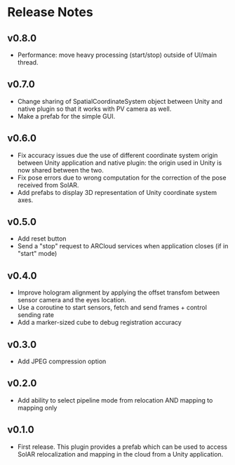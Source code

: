 # Release Notes

## v0.8.0
* Performance: move heavy processing (start/stop) outside of UI/main thread.

## v0.7.0
* Change sharing of SpatialCoordinateSystem object between Unity and native plugin so that it works with PV camera as well.
* Make a prefab for the simple GUI.

## v0.6.0
* Fix accuracy issues due the use of different coordinate system origin between Unity application and native plugin: the origin used in Unity is now shared between the two.
* Fix pose errors due to wrong computation for the correction of the pose received from SolAR.
* Add prefabs to display 3D representation of Unity coordinate system axes.

## v0.5.0
* Add reset button
* Send a "stop" request to ARCloud services when application closes (if in "start" mode)

## v0.4.0
* Improve hologram alignment by applying the offset transfom between sensor camera and the eyes location.
* Use a coroutine to start sensors, fetch and send frames + control sending rate
* Add a marker-sized cube to debug registration accuracy

## v0.3.0
* Add JPEG compression option

## v0.2.0
* Add ability to select pipeline mode from relocation AND mapping to mapping only

## v0.1.0
* First release. This plugin provides a prefab which can be used to access SolAR relocalization and mapping in the cloud from a Unity application. 
